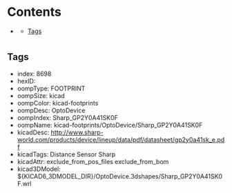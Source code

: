 



Contents
========

* [](#)
	* [Tags](#tags)

# 

## Tags

- index: 8698
- hexID: 
- oompType: FOOTPRINT
- oompSize: kicad
- oompColor: kicad-footprints
- oompDesc: OptoDevice
- oompIndex: Sharp_GP2Y0A41SK0F
- oompName: kicad-footprints/OptoDevice/Sharp_GP2Y0A41SK0F
- kicadDesc: http://www.sharp-world.com/products/device/lineup/data/pdf/datasheet/gp2y0a41sk_e.pdf
- kicadTags: Distance Sensor Sharp
- kicadAttr: exclude_from_pos_files exclude_from_bom
- kicad3DModel: ${KICAD6_3DMODEL_DIR}/OptoDevice.3dshapes/Sharp_GP2Y0A41SK0F.wrl
